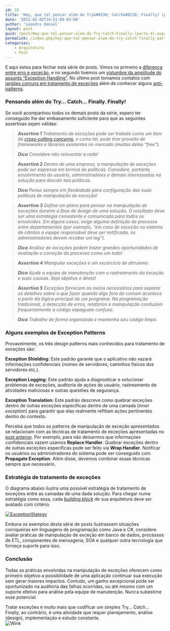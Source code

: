 ```yaml
---
id: 33
title: 'Hey, que tal pensar além do Try&#8230; Catch&#8230; Finally? (parte 4)'
date: '2012-02-02T14:51:00-03:00'
author: 'Leandro Daniel'
layout: post
guid: /post/Hey-que-tal-pensar-alem-do-Try-Catch-Finally-(parte-4).aspx
permalink: /index.php/hey-que-tal-pensar-alem-do-try-catch-finally-parte-4/
categories:
    - Arquitetura
    - Post
---
```


E aqui estou para fechar esta série de posts. Vimos no primeiro a [diferença entre erro e exceção](http://www.leandrodaniel.com/post/Hey-que-tal-pensar-alem-do-Try-Catch-Finally), e no segundo tivemos um [vislumbre da amplitude do assunto “Exception Handling”](http://www.leandrodaniel.com/post/Hey-que-tal-pensar-alem-do-Try-Catch-Finally-(parte-2)). No último post tomamos contatos com [jargões comuns em tratamento de exceções](http://www.leandrodaniel.com/post/Hey-que-tal-pensar-alem-do-Try-Catch-Finally-(parte-3)) além de conhecer alguns [anti-patterns](http://www.leandrodaniel.com/post/Hey-que-tal-pensar-alem-do-Try-Catch-Finally-(parte-3)).

### Pensando além do Try… Catch… Finally. Finally!

Se você acompanhou todos os demais posts da série, espero ter conseguido lhe dar embasamento suficiente para que as seguintes assertivas sejam válidas:

> ***Assertiva 1** Tratamento de exceções pode ser tratado como um item de [cross-cutting concerns](http://en.wikipedia.org/wiki/Cross-cutting_concern), e como tal, pode tirar proveito de frameworks e libraries existentes no mercado (muitas delas “free”).*
> 
> ***Dica** Considere não reinventar a roda!*

> ***Assertiva 2** Dentro de uma empresa, a manipulação de exceções pode ser expressa em termos de políticas. Considere, portanto, envolvimento do usuário, administradores e demais interessados na solução para discutir tais políticas.*
> 
> ***Dica** Pense sempre em flexibidade para configuração das suas políticas de manipulação de exceção!*

> ***Assertiva 3** Defina um plano para pensar na manipulação de exceções durante a fase de design de uma solução. O resultado deve ser uma estratégia consistente e comunicada para todos os envolvidos. Em alguns casos, exige alguma definição de processo entre departamentos (por exemplo, “em caso de exceção no sistema de câmbio a equipe responsável deve ser notificada, os administradores devem receber um log”).*
> 
> ***Dica** Análise de exceções podem trazer grandes oportunidades de avaliação e correção do processo como um todo!*

> ***Assertiva 4** Manipular exceções é um excercício de altruísmo.*
> 
> ***Dica** Ajude a equipe de manutenção com o rastreamento da exceção e suas causas. Seja objetivo e direto!*

> ***Assertiva 5** Exceções fornecem os meios necessários para separar os detalhes sobre o que fazer quando algo fora do comum acontece a partir da lógica principal de um programa. Na programação tradicional, a detecção de erros, relatórios e manipulação conduzem frequentemente a código espaguete confuso.*
> 
> ***Dica** Trabalhe de forma organizada e mantenha seu código limpo.*

### Alguns exemplos de Exception Patterns

Provavelmente, os três design patterns mais conhecidos para tratamento de exceções são:

**Exception Shielding:** Este padrão garante que o aplicativo não vazará informações confidenciais (nomes de servidores, caminhos físicos dos servidores etc.).

**Exception Logging:** Este padrão ajuda a diagnosticar e solucionar problemas de exceções, auditoria de ações do usuário, rastreamento de atividades maliciosas e outras questões de segurança.

**Exception Translation:** Este padrão descreve como quebrar exceções dentro de outras exceções específicas dentro de uma camada (*inner exception*) para garantir que elas realmente reflitam ações pertinentes dentro do contexto.

Perceba que todos os patterns de manipulação de exceção apresentados se relacionam com as técnicas de tratamento de exceções apresentadas no [post anterior](http://www.leandrodaniel.com/post/Hey-que-tal-pensar-alem-do-Try-Catch-Finally-(parte-3)). Por exemplo, para não deixarmos que informações confidenciais vazem usamos **Replace Handler**. Quebrar exceções dentro de outras exceções específicas pode ser feito via **Wrap Handler**. Notificar os usuários ou administradores do sistema pode ser conseguido com **Propagate Exception**. Além disse, devemos combinar essas técnicas sempre que necessário.

### Estratégia de tratamento de exceções

O diagrama abaixo ilustra uma possível estratégia de tratamento de exceções entre as camadas de uma dada solução. Para chegar numa estratégia como essa, cada [*building block*](http://pubs.opengroup.org/architecture/togaf9-doc/arch/chap37.html) de sua arquitetura deve ser avaliado com critério.

[![ExceptionStategy](http://leandrodaniel.com/pics/ExceptionStategy_thumb_1.png "ExceptionStategy")](http://leandrodaniel.com/pics/ExceptionStategy_1.png)

Embora os exemplos desta série de posts ilustrassem situações corriqueiras em linguagens de programação como Java e C#, considere avaliar práticas de manipulação de exceção em banco de dados, processos de ETL, componentes de mensageria, SOA e qualquer outra tecnologia que forneça suporte para isso.

### Conclusão

Todas as práticas envolvidas na manipulação de exceções oferecem como primeiro objetivo a possibilidade de uma aplicação continuar sua execução sem gerar maiores impactos. Contudo, um ganho excepcional pode ser oportunizado na auditoria das falhas ocorridas, ou até mesmo com um suporte efetivo para análise pela equipe de manutenção. Nunca subestime esse potencial.

Tratar exceções é muito mais que codificar um simples Try… Catch… Finally, ao contrário, é uma atividade que requer planejamento, análise (design), implementação e estudo constante.  
![Wink](http://www.leandrodaniel.com/editors/tiny_mce_3_4_3_1/plugins/emotions/img/smiley-wink.gif "Wink")